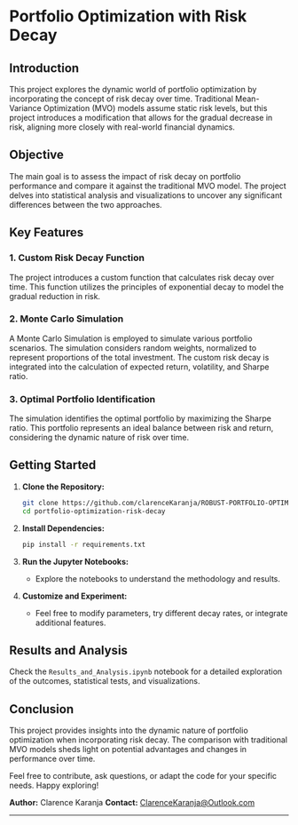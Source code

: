# Portfolio Optimization with Risk Decay

## Introduction

This project explores the dynamic world of portfolio optimization by incorporating the concept of risk decay over time. Traditional Mean-Variance Optimization (MVO) models assume static risk levels, but this project introduces a modification that allows for the gradual decrease in risk, aligning more closely with real-world financial dynamics.

## Objective

The main goal is to assess the impact of risk decay on portfolio performance and compare it against the traditional MVO model. The project delves into statistical analysis and visualizations to uncover any significant differences between the two approaches.

## Key Features

### 1. Custom Risk Decay Function

The project introduces a custom function that calculates risk decay over time. This function utilizes the principles of exponential decay to model the gradual reduction in risk.

### 2. Monte Carlo Simulation

A Monte Carlo Simulation is employed to simulate various portfolio scenarios. The simulation considers random weights, normalized to represent proportions of the total investment. The custom risk decay is integrated into the calculation of expected return, volatility, and Sharpe ratio.

### 3. Optimal Portfolio Identification

The simulation identifies the optimal portfolio by maximizing the Sharpe ratio. This portfolio represents an ideal balance between risk and return, considering the dynamic nature of risk over time.

## Getting Started

1. **Clone the Repository:**
   ```bash
   git clone https://github.com/clarenceKaranja/ROBUST-PORTFOLIO-OPTIMIZATION-WITH-RISK-DECAY.git
   cd portfolio-optimization-risk-decay
   ```

2. **Install Dependencies:**
   ```bash
   pip install -r requirements.txt
   ```

3. **Run the Jupyter Notebooks:**
   - Explore the notebooks to understand the methodology and results.

4. **Customize and Experiment:**
   - Feel free to modify parameters, try different decay rates, or integrate additional features.

## Results and Analysis

Check the `Results_and_Analysis.ipynb` notebook for a detailed exploration of the outcomes, statistical tests, and visualizations.

## Conclusion

This project provides insights into the dynamic nature of portfolio optimization when incorporating risk decay. The comparison with traditional MVO models sheds light on potential advantages and changes in performance over time.

Feel free to contribute, ask questions, or adapt the code for your specific needs. Happy exploring!

**Author:** Clarence Karanja
**Contact:** ClarenceKaranja@Outlook.com

---
